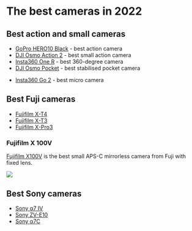 # The best cameras in 2022

## Best action and small cameras

* [GoPro HERO10 Black](https://gopro.com/en/cz/shop/cameras/hero10-black/CHDHX-101-master.html) - best action camera
* [DJI Osmo Action 2](https://www.dji.com/cz/dji-action-2) - best small action camera
* [Insta360 One R](https://www.insta360.com/product/insta360-oner_twin-edition) - best 360-degree camera
* [DJI Osmo Pocket](https://www.dji.com/cz/pocket-2) - best stabilised pocket camera
- [Insta360 Go 2](https://www.insta360.com/product/insta360-go2) - best micro camera

## Best Fuji cameras

* [Fujifilm X-T4](https://fujifilm-x.com/global/products/cameras/x-t4/)
* [Fujifilm X-T3](https://fujifilm-x.com/global/products/cameras/x-t3/)
* [Fujifilm X-Pro3](https://fujifilm-x.com/en-us/products/cameras/x-pro3/)

### Fujifilm X 100V

[Fujifilm X100V](https://fujifilm-x.com/en-us/products/cameras/x100v/) is the best small APS-C mirrorless camera from Fuji with fixed lens.

![](Photo/Fujifilm%20X100V.png)
## Best Sony cameras

* [Sony α7 IV](https://www.sony.cz/electronics/fotoaparaty-s-vymennymi-objektivy-2/ilce-7m4)
* [Sony ZV-E10](https://www.sony.co.uk/electronics/interchangeable-lens-cameras/zv-e10)
* [Sony α7C](https://www.sony.co.uk/electronics/interchangeable-lens-cameras/ilce-7c)